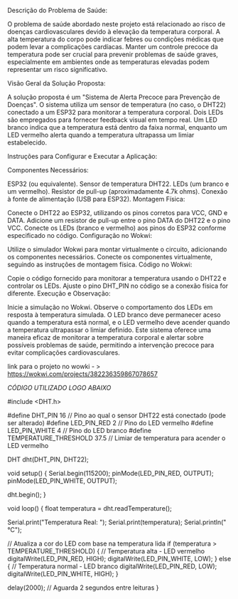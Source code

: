 
Descrição do Problema de Saúde:

O problema de saúde abordado neste projeto está relacionado ao risco de doenças cardiovasculares devido à elevação da temperatura corporal. A alta temperatura do corpo pode indicar febres ou condições médicas que podem levar a complicações cardíacas. Manter um controle precoce da temperatura pode ser crucial para prevenir problemas de saúde graves, especialmente em ambientes onde as temperaturas elevadas podem representar um risco significativo.

Visão Geral da Solução Proposta:

A solução proposta é um "Sistema de Alerta Precoce para Prevenção de Doenças". O sistema utiliza um sensor de temperatura (no caso, o DHT22) conectado a um ESP32 para monitorar a temperatura corporal. Dois LEDs são empregados para fornecer feedback visual em tempo real. Um LED branco indica que a temperatura está dentro da faixa normal, enquanto um LED vermelho alerta quando a temperatura ultrapassa um limiar estabelecido.

Instruções para Configurar e Executar a Aplicação:

Componentes Necessários:

ESP32 (ou equivalente).
Sensor de temperatura DHT22.
LEDs (um branco e um vermelho).
Resistor de pull-up (aproximadamente 4.7k ohms).
Conexão à fonte de alimentação (USB para ESP32).
Montagem Física:

Conecte o DHT22 ao ESP32, utilizando os pinos corretos para VCC, GND e DATA.
Adicione um resistor de pull-up entre o pino DATA do DHT22 e o pino VCC.
Conecte os LEDs (branco e vermelho) aos pinos do ESP32 conforme especificado no código.
Configuração no Wokwi:

Utilize o simulador Wokwi para montar virtualmente o circuito, adicionando os componentes necessários.
Conecte os componentes virtualmente, seguindo as instruções de montagem física.
Código no Wokwi:

Copie o código fornecido para monitorar a temperatura usando o DHT22 e controlar os LEDs.
Ajuste o pino DHT_PIN no código se a conexão física for diferente.
Execução e Observação:

Inicie a simulação no Wokwi.
Observe o comportamento dos LEDs em resposta à temperatura simulada.
O LED branco deve permanecer aceso quando a temperatura está normal, e o LED vermelho deve acender quando a temperatura ultrapassar o limiar definido.
Este sistema oferece uma maneira eficaz de monitorar a temperatura corporal e alertar sobre possíveis problemas de saúde, permitindo a intervenção precoce para evitar complicações cardiovasculares.

link para o projeto no wowki - > https://wokwi.com/projects/382236359867078657

*CÓDIGO UTILIZADO LOGO ABAIXO*

#include <DHT.h>

#define DHT_PIN 16      // Pino ao qual o sensor DHT22 está conectado (pode ser alterado)
#define LED_PIN_RED 2    // Pino do LED vermelho
#define LED_PIN_WHITE 4  // Pino do LED branco
#define TEMPERATURE_THRESHOLD 37.5  // Limiar de temperatura para acender o LED vermelho

DHT dht(DHT_PIN, DHT22);

void setup() {
  Serial.begin(115200);
  pinMode(LED_PIN_RED, OUTPUT);
  pinMode(LED_PIN_WHITE, OUTPUT);

  dht.begin();
}

void loop() {
  float temperatura = dht.readTemperature();

  Serial.print("Temperatura Real: ");
  Serial.print(temperatura);
  Serial.println(" °C");

  // Atualiza a cor do LED com base na temperatura lida
  if (temperatura > TEMPERATURE_THRESHOLD) {
    // Temperatura alta - LED vermelho
    digitalWrite(LED_PIN_RED, HIGH);
    digitalWrite(LED_PIN_WHITE, LOW);
  } else {
    // Temperatura normal - LED branco
    digitalWrite(LED_PIN_RED, LOW);
    digitalWrite(LED_PIN_WHITE, HIGH);
  }

  delay(2000);  // Aguarda 2 segundos entre leituras
}






